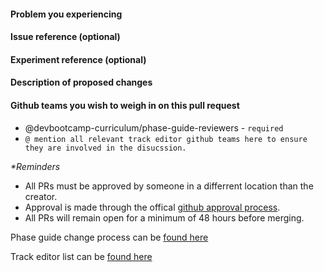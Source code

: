 #### Problem you experiencing



#### Issue reference (optional)



#### Experiment reference (optional)



#### Description of proposed changes



#### Github teams you wish to weigh in on this pull request

- @devbootcamp-curriculum/phase-guide-reviewers - `required`
- `@ mention all relevant track editor github teams here to ensure they are involved in the disucssion.`


_**Reminders*_

- All PRs must be approved by someone in a differrent location than the creator.
- Approval is made through the offical [github approval process](https://help.github.com/articles/approving-a-pull-request-with-required-reviews/).
- All PRs will remain open for a minimum of 48 hours before merging.

Phase guide change process can be [found here](https://confluence.devbootcamp.com/x/Vg0v)

Track editor list can be [found here](https://github.com/orgs/devbootcamp-curriculum/teams?utf8=%E2%9C%93&query=track-)




